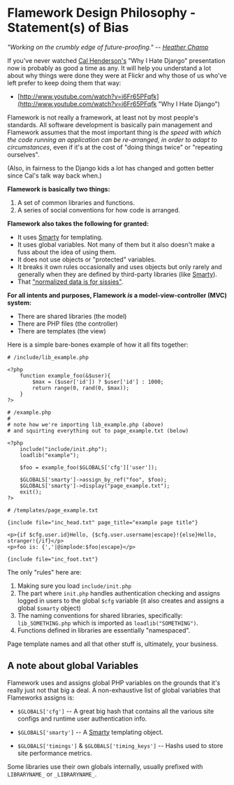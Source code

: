 # Flamework Design Philosophy - Statement(s) of Bias

*"Working on the crumbly edge of future-proofing." -- [Heather Champ](https://www.instagram.com/haitchchamp/)*

If you've never watched [Cal Henderson's](http://www.iamcal.com) "Why I Hate Django" presentation now is probably 
as good a time as any. It will help you understand a lot about why things were done they were at Flickr and why 
those of us who've left prefer to keep doing them that way:

+ [http://www.youtube.com/watch?v=i6Fr65PFqfk](http://www.youtube.com/watch?v=i6Fr65PFqfk "Why I Hate Django")

Flamework is not really a framework, at least not by most people's standards. All software development is 
basically pain management and Flamework assumes that the most important thing is *the speed with which the code 
running an application can be re-arranged, in order to adapt to circumstances*, even if it's at the cost of 
"doing things twice" or "repeating ourselves".

(Also, in fairness to the Django kids a lot has changed and gotten better since Cal's talk way back when.)

**Flamework is basically two things:**

1. A set of common libraries and functions.
2. A series of social conventions for how code is arranged.

**Flamework also takes the following for granted:**

* It uses [Smarty](http://www.smarty.net "Smarty") for templating.
* It uses global variables. Not many of them but it also doesn't make a fuss about the idea of using them.
* It does not use objects or "protected" variables.
* It breaks it own rules occasionally and uses objects but only rarely and generally when they are defined 
by third-party libraries (like [Smarty](http://www.smarty.net/)).
* That ["normalized data is for sissies"](http://kottke.org/04/10/normalized-data).

**For all intents and purposes, Flamework *is* a model-view-controller (MVC) system:**

* There are shared libraries (the model)
* There are PHP files (the controller)
* There are templates (the view)

Here is a simple bare-bones example of how it all fits together:

	# /include/lib_example.php

	<?php
		function example_foo(&$user){
			$max = ($user['id']) ? $user['id'] : 1000;
			return range(0, rand(0, $max));
		}
	?>

	# /example.php
	#
	# note how we're importing lib_example.php (above)
	# and squirting everything out to page_example.txt (below)

	<?php
		include("include/init.php");
		loadlib("example");

		$foo = example_foo($GLOBALS['cfg']['user']);

		$GLOBALS['smarty']->assign_by_ref("foo", $foo);
		$GLOBALS['smarty']->display("page_example.txt");
		exit();
	?>

	# /templates/page_example.txt

	{include file="inc_head.txt" page_title="example page title"}

	<p>{if $cfg.user.id}Hello, {$cfg.user.username|escape}!{else}Hello, stranger!{/if}</p>
	<p>foo is: {','|@implode:$foo|escape}</p>

	{include file="inc_foot.txt"}

The only "rules" here are:

1. Making sure you load `include/init.php`
2. The part where `init.php` handles authentication checking and assigns logged in users to the 
global `$cfg` variable (it also creates and assigns a global `$smarty` object)
3. The naming conventions for shared libraries, specifically: `lib_SOMETHING.php` which is 
imported as `loadlib("SOMETHING")`.
4. Functions defined in libraries are essentially "namespaced".

Page template names and all that other stuff is, ultimately, your business.

## A note about global Variables

Flamework uses and assigns global PHP variables on the grounds that it's really just not that big a 
deal. A non-exhaustive list of global variables that Flameworks assigns is:

* `$GLOBALS['cfg']` -- A great big hash that contains all the various site configs and runtime user authentication info.

* `$GLOBALS['smarty']` -- A [Smarty](http://www.smarty.net/) templating object.

* `$GLOBALS['timings']` & `$GLOBALS['timing_keys']` -- Hashs used to store site performance metrics.

Some libraries use their own globals internally, usually prefixed with `LIBRARYNAME_` or `_LIBRARYNAME_`.

